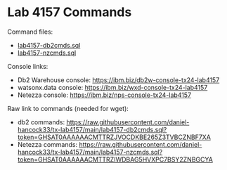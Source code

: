 # Lab 4157 Commands

Command files:
 - [lab4157-db2cmds.sql](lab4157-db2cmds.sql)
 - [lab4157-nzcmds.sql](lab4157-nzcmds.sql)

Console links:
 - Db2 Warehouse console:  https://ibm.biz/db2w-console-tx24-lab4157
 - watsonx.data console:  https://ibm.biz/wxd-console-tx24-lab4157
 - Netezza console:        https://ibm.biz/nps-console-tx24-lab4157

Raw link to commands (needed for wget):
 - db2 commands:     https://raw.githubusercontent.com/daniel-hancock33/tx-lab4157/main/lab4157-db2cmds.sql?token=GHSAT0AAAAAACMTTRZJVOCDKBE265Z3TVBCZNBF7XA
 - Netezza commands: https://raw.githubusercontent.com/daniel-hancock33/tx-lab4157/main/lab4157-nzcmds.sql?token=GHSAT0AAAAAACMTTRZIWDBAG5HVXPC7BSY2ZNBGCYA

